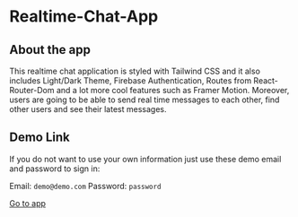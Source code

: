 # Realtime-Chat-App

## About the app

This realtime chat application is styled with Tailwind CSS and it also includes Light/Dark Theme, Firebase Authentication, Routes from React-Router-Dom and a lot more cool features such as Framer Motion. Moreover, users are going to be able to send real time messages to each other, find other users and see their latest messages.

## Demo Link

If you do not want to use your own information just use these demo email and password to sign in:

Email: `demo@demo.com`
Password: `password`

[Go to app](https://realtime-chat-app-85fb6.web.app "See the demo")
